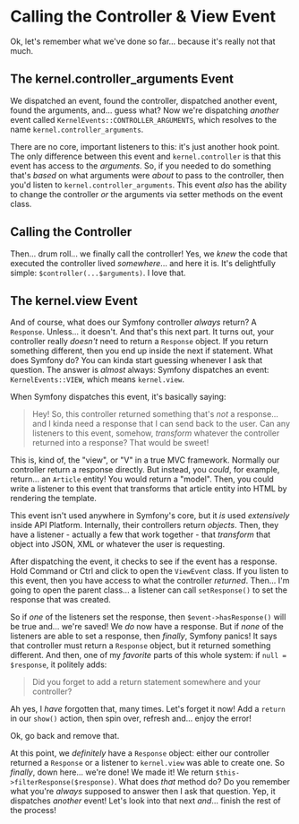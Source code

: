 # Calling the Controller & View Event

Ok, let's remember what we've done so far... because it's really not that much.

## The kernel.controller_arguments Event

We dispatched an event, found the controller, dispatched another event, found the
arguments, and... guess what? Now we're dispatching *another* event called
`KernelEvents::CONTROLLER_ARGUMENTS`, which resolves to the name
`kernel.controller_arguments`.

There are no core, important listeners to this: it's just another hook point. The
only difference between this event and `kernel.controller` is that this event has
access to the *arguments*. So, if you needed to do something that's *based* on
what arguments were *about* to pass to the controller, then you'd listen to
`kernel.controller_arguments`. This event *also* has the ability to change the
controller *or* the arguments via setter methods on the event class.

## Calling the Controller

Then... drum roll... we finally call the controller! Yes, we *knew* the code that
executed the controller lived *somewhere*... and here it is. It's delightfully
simple: `$controller(...$arguments)`. I love that.

## The kernel.view Event

And of course, what does our Symfony controller *always* return? A `Response`.
Unless... it doesn't. And that's this next part. It turns out, your controller
really *doesn't* need to return a `Response` object. If you return something
different, then you end up inside the next if statement. What does Symfony do?
You can kinda start guessing whenever I ask that question. The answer is *almost*
always: Symfony dispatches an event: `KernelEvents::VIEW`, which means `kernel.view`.

When Symfony dispatches this event, it's basically saying:

> Hey! So, this controller returned something that's *not* a response... and I
> kinda need a response that I can send back to the user. Can any listeners to
> this event, somehow, *transform* whatever the controller returned into a response?
> That would be sweet!

This is, kind of, the "view", or "V" in a true MVC framework. Normally our controller
return a response directly. But instead, you *could*, for example, return...
an `Article` entity! You would return a "model". Then, you could write a listener
to this event that transforms that article entity into HTML by rendering the template.

This event isn't used anywhere in Symfony's core, but it *is* used *extensively*
inside API Platform. Internally, their controllers return *objects*. Then, they
have a listener - actually a few that work together - that *transform* that object
into JSON, XML or whatever the user is requesting.

After dispatching the event, it checks to see if the event has a response. Hold
Command or Ctrl and click to open the `ViewEvent` class. If you listen to this
event, then you have access to what the controller *returned*. Then... I'm going
to open the parent class... a listener can call `setResponse()` to set the response
that was created.

So if *one* of the listeners set the response, then `$event->hasResponse()` will
be true and... we're saved! We *do* now have a response. But if *none* of the
listeners are able to set a response, then *finally*, Symfony panics! It says
that controller must return a `Response` object, but it returned something
different. And then, one of my *favorite* parts of this whole system:
if `null = $response`, it politely adds:

> Did you forget to add a return statement somewhere and your controller?

Ah yes, I *have* forgotten that, many times. Let's forget it now! Add a `return`
in our `show()` action, then spin over, refresh and... enjoy the error!

Ok, go back and remove that.

At this point, we *definitely* have a `Response` object: either our controller
returned a `Response` or a listener to `kernel.view` was able to create one. So
*finally*, down here... we're done! We made it! We return
`$this->filterResponse($response)`. What does *that* method do? Do you remember
what you're *always* supposed to answer then I ask that question. Yep, it dispatches
*another* event! Let's look into that next *and*... finish the rest of the process!
